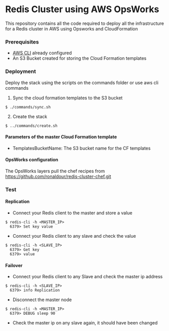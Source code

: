 # Redis Cluster using AWS OpsWorks

This repository contains all the code required to deploy all the infrastructure for a Redis cluster in AWS using Opsworks and CloudFormation

### Prerequisites

- [AWS CLI](https://docs.aws.amazon.com/cli/latest/userguide/cli-chap-install.html) already configured
- An S3 Bucket created for storing the Cloud Formation templates

### Deployment


Deploy the stack using the scripts on the commands folder or use aws cli commands

1. Sync the cloud formation templates to the S3 bucket

```
$ ./commands/sync.sh
```

2. Create the stack

```
$ ../commands/create.sh
```

#### Parameters of the master Cloud Formation template

- TemplatesBucketName: The S3 bucket name for the CF templates

#### OpsWorks configuration

The OpsWorks layers pull the chef recipes from https://github.com/ronaldour/redis-cluster-chef.git

### Test

#### Replication

- Connect your Redis client to the master and store a value

```
$ redis-cli -h <MASTER_IP>
  6379> Set key value
```

- Connect your Redis client to any slave and check the value

```
$ redis-cli -h <SLAVE_IP>
  6379> Get key
  6379> value
```

#### Failover

- Connect your Redis client to any Slave and check the master ip address

```
$ redis-cli -h <SLAVE_IP>
  6379> info Replication
```

- Disconnect the master node

```
$ redis-cli -h <MASTER_IP>
  6379> DEBUG sleep 90
```

- Check the master ip on any slave again, it should have been changed